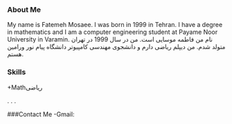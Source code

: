 ### About Me
My name is Fatemeh Mosaee. I was born in 1999 in Tehran. I have a degree in mathematics and I am a computer engineering student at Payame Noor University in Varamin.
نام من
فاطمه موسایی است. من در سال 1999 در تهران متولد شدم. من دیپلم ریاضی دارم و دانشجوی مهندسی کامپیوتر دانشگاه پیام نور ورامین هستم.
### Skills
 +Mathریاضی

.
.
.

###Contact Me
-Gmail:
